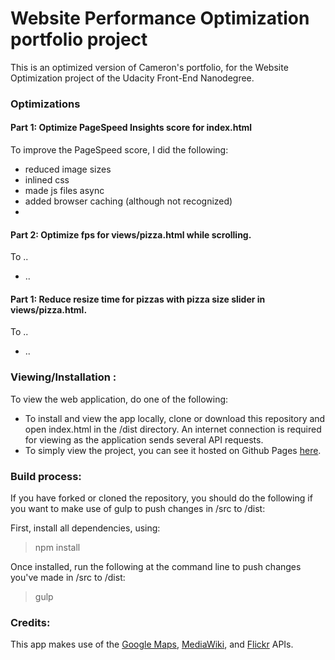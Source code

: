 Website Performance Optimization portfolio project
===============================

This is an optimized version of Cameron's portfolio, for the Website Optimization project of the
Udacity Front-End Nanodegree.

### Optimizations

#### Part 1: Optimize PageSpeed Insights score for index.html

To improve the PageSpeed score, I did the following:
- reduced image sizes
- inlined css
- made js files async
- added browser caching (although not recognized)
-  

#### Part 2: Optimize fps for views/pizza.html while scrolling.

To ..
- ..

#### Part 1: Reduce resize time for pizzas with pizza size slider in views/pizza.html.

To ..
- ..

### Viewing/Installation :

To view the web application, do one of the following:
- To install and view the app locally, clone or download this repository and open index.html in the /dist directory. An internet connection is required for viewing as the application sends several API requests.
- To simply view the project, you can see it hosted on Github Pages [here](https://scassady.github.io/frontend-nanodegree-mobile-portfolio/).

### Build process:

If you have forked or cloned the repository, you should do the following if you want to make use of gulp to push changes in /src to /dist:

First, install all dependencies, using:

> npm install

Once installed, run the following at the command line to push changes you've made in /src to /dist:

> gulp

### Credits:

This app makes use of the [Google Maps](https://developers.google.com/maps/), [MediaWiki](https://www.mediawiki.org/wiki/API:Main_page), and [Flickr](https://www.flickr.com/services/api/) APIs.
